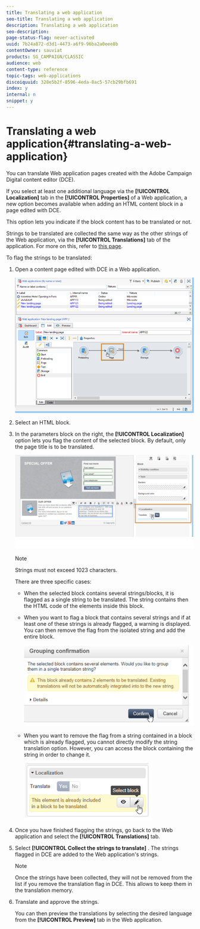 ```yaml
---
title: Translating a web application
seo-title: Translating a web application
description: Translating a web application
seo-description: 
page-status-flag: never-activated
uuid: 7b24a872-d3d1-4473-a6f9-96ba2a0eee8b
contentOwner: sauviat
products: SG_CAMPAIGN/CLASSIC
audience: web
content-type: reference
topic-tags: web-applications
discoiquuid: 328e5b2f-8596-4eda-8ac5-57cb29bfb691
index: y
internal: n
snippet: y
---
```


# Translating a web application{#translating-a-web-application}

You can translate Web application pages created with the Adobe Campaign Digital content editor (DCE).

If you select at least one additional language via the **[!UICONTROL Localization]** tab in the **[!UICONTROL Properties]** of a Web application, a new option becomes available when adding an HTML content block in a page edited with DCE.

This option lets you indicate if the block content has to be translated or not.

Strings to be translated are collected the same way as the other strings of the Web application, via the **[!UICONTROL Translations]** tab of the application. For more on this, refer to [this page](../../web/using/translating-a-web-form.md).

To flag the strings to be translated:

1. Open a content page edited with DCE in a Web application.

   ![](assets/dce_translation_3.png)

1. Select an HTML block.
1. In the parameters block on the right, the **[!UICONTROL Localization]** option lets you flag the content of the selected block. By default, only the page title is to be translated.

   ![](assets/dce_translation_1.png)

   >[!NOTE]
   >
   >Strings must not exceed 1023 characters.

   There are three specific cases:

    * When the selected block contains several strings/blocks, it is flagged as a single string to be translated. The string contains then the HTML code of the elements inside this block.
    * When you want to flag a block that contains several strings and if at least one of these strings is already flagged, a warning is displayed. You can then remove the flag from the isolated string and add the entire block.
    
      ![](assets/dce_translation_4.png)

    * When you want to remove the flag from a string contained in a block which is already flagged, you cannot directly modify the string translation option. However, you can access the block containing the string in order to change it.
    
      ![](assets/dce_translation_2.png)

1. Once you have finished flagging the strings, go back to the Web application and select the **[!UICONTROL Translations]** tab.
1. Select **[!UICONTROL Collect the strings to translate]** . The strings flagged in DCE are added to the Web application's strings.

   >[!NOTE]
   >
   >Once the strings have been collected, they will not be removed from the list if you remove the translation flag in DCE. This allows to keep them in the translation memory.

1. Translate and approve the strings.

   You can then preview the translations by selecting the desired language from the **[!UICONTROL Preview]** tab in the Web application.

